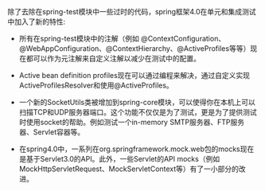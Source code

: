除了去除在spring-test模块中一些过时的代码，spring框架4.0在单元和集成测试中加入了新的特性:

- 所有在spring-test模块中的注解（例如 @ContextConfiguration、@WebAppConfiguration、@ContextHierarchy、@ActiveProfiles等等）现在都可以作为元注解来自定义注解以减少在测试中的配置。

- Active bean definition profiles现在可以通过编程来解决，通过自定义实现ActiveProfilesResolver和使用@ActiveProfiles。

- 一个新的SocketUtils类被增加到spring-core模块，可以使得你在本机上可以扫描TCP和UDP服务器端口。这个功能不仅仅是为了测试，更是为了提供测试时使用socket的帮助。例如测试一个in-memory SMTP服务器、FTP服务器、Servlet容器等。

- 在spring4.0中，一系列在org.springframework.mock.web包的mocks现在是基于Servlet3.0的API。此外，一些Servlet的API mocks（例如MockHttpServletRequest、MockServletContext等）有了一小部分的改进。